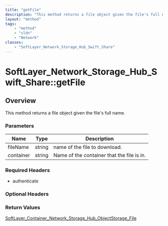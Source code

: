 ```yaml
---
title: "getFile"
description: "This method returns a file object given the file's full name."
layout: "method"
tags:
    - "method"
    - "sldn"
    - "Network"
classes:
    - "SoftLayer_Network_Storage_Hub_Swift_Share"
---
```

# SoftLayer_Network_Storage_Hub_Swift_Share::getFile
## Overview 
This method returns a file object given the file's full name. 

### Parameters 
|Name | Type | Description |
| --- | --- | --- |
|fileName| string| name of the file to download.|
|container| string| Name of the container that the file is in.|


### Required Headers
* authenticate

### Optional Headers

### Return Values
<a href='/reference/datatypes/SoftLayer_Container_Network_Storage_Hub_ObjectStorage_File'>SoftLayer_Container_Network_Storage_Hub_ObjectStorage_File </a>

